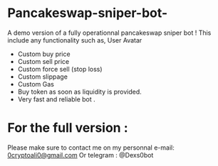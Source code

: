 # Pancakeswap-sniper-bot-
A  demo version of a fully operationnal pancakeswap sniper bot !
This include any functionality such as,
User Avatar
- Custom buy price
- Custom sell price
- Custom force sell (stop loss)
- Custom slippage
- Custom Gas
- Buy token as soon as liquidity is provided.
- Very fast and reliable bot .
# For the full version :
Please make sure to contact me on my personnal e-mail:
0cryptoali0@gmail.com
Or telegram :
@Dexs0bot
